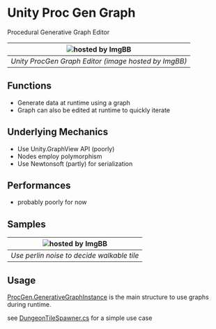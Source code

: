 # Unity Proc Gen Graph

Procedural Generative Graph Editor

| ![hosted by ImgBB](https://i.ibb.co/PrKhzKm/Unity-qu-R2-BCr-MO4.png) | 
|:--:| 
| *Unity ProcGen Graph Editor (image hosted by ImgBB)*  |


## Functions

* Generate data at runtime using a graph
* Graph can also be edited at runtime to quickly iterate

## Underlying Mechanics

* Use Unity.GraphView API (poorly)
* Nodes employ polymorphism
* Use Newtonsoft (partly) for serialization

## Performances

* probably poorly for now

## Samples
| ![hosted by ImgBB](https://i.ibb.co/WD2PPT2/Unity-1-Yb6-PWx-QJV.png) | 
|:--:| 
| *Use perlin noise to decide walkable tile*  |


## Usage

[ProcGen.GenerativeGraphInstance](https://github.com/Salepate/UnityProcGen/blob/develop/Assets/ProcGen/Runtime/GenerativeGraphInstance.cs) is the main structure to use graphs during runtime.

see [DungeonTileSpawner.cs](https://github.com/Salepate/UnityProcGen/blob/develop/Assets/Samples/Behaviours/DungeonTileSpawner.cs) for a simple use case